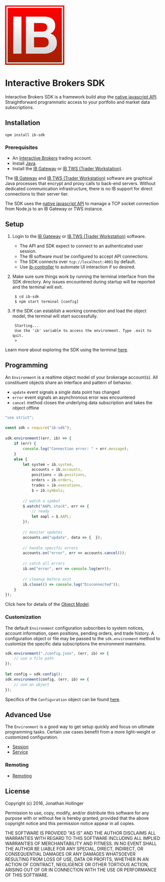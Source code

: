 [![Logo](./ib-logo.png)](http://interactivebrokers.com/)

# Interactive Brokers SDK

Interactive Brokers SDK is a framework build atop the [native javascript API](https://github.com/pilwon/node-ib).  Straightforward programmatic access to your portfolio and market data subscriptions.

## Installation

    npm install ib-sdk

### Prerequisites

* An [Interactive Brokers](https://www.interactivebrokers.com/) trading account.
* Install [Java](https://java.com/en/download/).
* Install the [IB Gateway](http://interactivebrokers.github.io) or [IB TWS (Trader Workstation)](https://www.interactivebrokers.com/en/index.php?f=674&ns=T).

The [IB Gateway](http://interactivebrokers.github.io) and [IB TWS (Trader Workstation)](https://www.interactivebrokers.com/en/index.php?f=674&ns=T) software are graphical Java processes that encrypt and proxy calls to back-end servers.  Without dedicated communication infrastructure, there is no IB support for direct connections to their server tier.

The SDK uses the [native javascript API](https://github.com/pilwon/node-ib) to manage a TCP socket connection from Node.js to an IB Gateway or TWS instance.

## Setup

1. Login to the [IB Gateway](http://interactivebrokers.github.io) or [IB TWS (Trader Workstation)](https://www.interactivebrokers.com/en/index.php?f=674&ns=T) software.
    * The API and SDK expect to connect to an authenticated user session.
    * The IB software must be configured to accept API connections.
    * The SDK connects over `tcp://localhost:4001` by default.
    * Use [ib-controller](https://github.com/ib-controller/ib-controller/releases) to automate UI interaction if so desired.
2. Make sure sure things work by running the terminal interface from the SDK directory.  Any issues encountered during startup will be reported and the terminal will exit.

        $ cd ib-sdk
        $ npm start terminal [config]
    
3. If the SDK can establish a working connection and load the object model, the terminal will start successfully.

        Starting...
        Use the 'ib' variable to access the environment. Type .exit to quit.
        > 

Learn more about exploring the SDK using the terminal [here](./docs/terminal.md).

## Programming

An `Environment` is a realtime object model of your brokerage account(s).  All constituent objects share an interface and pattern of behavior.

* `update` event signals a single data point has changed
* `error` event signals an asynchronous error was encountered
* `cancel` method closes the underlying data subscription and takes the object offline

```javascript
"use strict";

const sdk = require("ib-sdk");

sdk.environment((err, ib) => {
    if (err) {
        console.log("Connection error: " + err.message);
    }
    else {
        let system = ib.system,
            accounts = ib.accounts,
            positions = ib.positions,
            orders = ib.orders,
            trades = ib.executions,
            $ = ib.symbols;
            
        // watch a symbol
        $.watch("AAPL stock", err => {
            // ready
            let aapl = $.AAPL;
        });    
            
        // monitor updates
        accounts.on("update", data => {  });
        
        // handle specific errors
        accounts.on("error", err => accounts.cancel());
    
        // catch all errors
        ib.on("error", err => console.log(err));
        
        // cleanup before exit
        ib.close(() => console.log("Disconnected"));
    }
});
```

Click here for details of the [Object Model](./docs/model.md).

### Customization

The default `Environment` configuration subscribes to system notices, account information, open positions, pending orders, and trade history.  A configuration object or file may be passed to the `sdk.environment` method to customize the specific data subscriptions the environment maintains.

```javascript
sdk.environment("./config.json", (err, ib) => {
    // use a file path
});

let config = sdk.config();
sdk.environment(config, (err, ib) => {
    // use an object
});
```

Specifics of the `Configuration` object can be found [here](./docs/configuration.md).

## Advanced Use

The `Environment` is a good way to get setup quickly and focus on ultimate programming tasks.  Certain use cases benefit from a more light-weight or customized configuration.

* [Session](./docs/session.md)
* [Service](./docs/service.md)

### Remoting

* [Remoting](./docs/remoting.md)

## License

Copyright (c) 2016, Jonathan Hollinger

Permission to use, copy, modify, and/or distribute this software for any purpose with or without fee is hereby granted, provided that the above copyright notice and this permission notice appear in all copies.

THE SOFTWARE IS PROVIDED "AS IS" AND THE AUTHOR DISCLAIMS ALL WARRANTIES WITH REGARD TO THIS SOFTWARE INCLUDING ALL IMPLIED WARRANTIES OF MERCHANTABILITY AND FITNESS. IN NO EVENT SHALL THE AUTHOR BE LIABLE FOR ANY SPECIAL, DIRECT, INDIRECT, OR CONSEQUENTIAL DAMAGES OR ANY DAMAGES WHATSOEVER RESULTING FROM LOSS OF USE, DATA OR PROFITS, WHETHER IN AN ACTION OF CONTRACT, NEGLIGENCE OR OTHER TORTIOUS ACTION, ARISING OUT OF OR IN CONNECTION WITH THE USE OR PERFORMANCE OF THIS SOFTWARE.